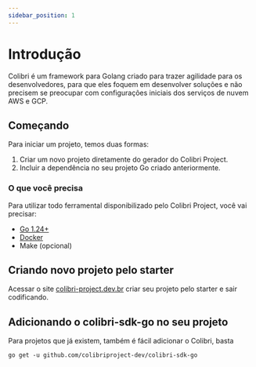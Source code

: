```yaml
---
sidebar_position: 1
---
```


# Introdução

Colibri é um framework para Golang criado para trazer agilidade para os desenvolvedores, para que eles foquem em desenvolver soluções e não precisem se preocupar com configurações iniciais dos serviços de nuvem AWS e GCP.

## Começando

Para iniciar um projeto, temos duas formas:
1. Criar um novo projeto diretamente do gerador do Colibri Project.
2. Incluir a dependência no seu projeto Go criado anteriormente.

### O que você precisa

Para utilizar todo ferramental disponibilizado pelo Colibri Project, você vai precisar:
- [Go 1.24+](https://go.dev/dl/)
- [Docker](https://docs.docker.com/get-started/get-docker/)
- Make (opcional)

## Criando novo projeto pelo starter

Acessar o site [colibri-project.dev.br](https://colibriproject.dev.br) criar seu projeto pelo starter e sair codificando.

## Adicionando o colibri-sdk-go no seu projeto

Para projetos que já existem, também é fácil adicionar o Colibri, basta 

```shell
go get -u github.com/colibriproject-dev/colibri-sdk-go
```
